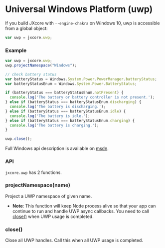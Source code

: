 # Universal Windows Platform (uwp)

If you build JXcore with `--engine-chakra` on Windows 10, uwp is accessible from a global object:

```js
var uwp = jxcore.uwp;
```

### Example

```javascript
var uwp = jxcore.uwp;
uwp.projectNamespace("Windows");

// check battery status
var batteryStatus = Windows.System.Power.PowerManager.batteryStatus;
var batteryStatusEnum = Windows.System.Power.BatteryStatus;

if (batteryStatus === batteryStatusEnum.notPresent) {
  console.log('The battery or battery controller is not present.');
} else if (batteryStatus === batteryStatusEnum.discharging) {
  console.log('The battery is discharging.');
} else if (batteryStatus === batteryStatusEnum.idle) {
  console.log('The battery is idle.');
} else if (batteryStatus === batteryStatusEnum.charging) {
  console.log('The battery is charging.');
}

uwp.close();
```

Full Windows api description is available on [msdn](https://msdn.microsoft.com/en-us/library/windows/apps/br211377.aspx).

### API

`jxcore.uwp` has 2 functions.

### projectNamespace(name)

Project a UWP namespace of given name.

* **Note**: This function will keep Node process alive so that your app can
  continue to run and handle UWP async callbacks. You need to call
  [close()](#close) when UWP usage is completed.

<a name="close"></a>
### close()

Close all UWP handles. Call this when all UWP usage is completed.